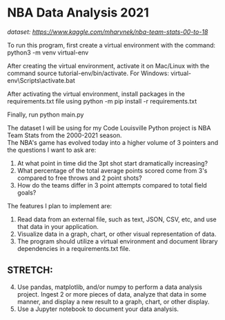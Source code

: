 # NBA Data Analysis 2021

<i> dataset: https://www.kaggle.com/mharvnek/nba-team-stats-00-to-18 </i>

To run this program, first create a virtual environment with the command:
python3 -m venv virtual-env

After creating the virtual environment, activate it on Mac/Linux with the command source tutorial-env/bin/activate. For Windows: virtual-env\Scripts\activate.bat

After activating the virtual environment, install packages in the requirements.txt file using python -m pip install -r requirements.txt

Finally, run python main.py 

The dataset I will be using for my Code Louisville Python project is NBA Team Stats from the 2000-2021 season. <br>
The NBA's game has evolved today into a higher volume of 3 pointers and the questions I want to ask are:

  1. At what point in time did the 3pt shot start dramatically increasing?
  2. What percentage of the total average points scored come from 3's compared to free throws and 2 point shots?
  3. How do the teams differ in 3 point attempts compared to total field goals?

The features I plan to implement are:

  1. Read data from an external file, such as text, JSON, CSV, etc, and use that data in your application. 
  2. Visualize data in a graph, chart, or other visual representation of data. 
  3. The program should utilize a virtual environment and document library dependencies in a requirements.txt file. 

## STRETCH:

   4. Use pandas, matplotlib, and/or numpy to perform a data analysis project. Ingest 2 or more pieces of data, analyze that data in some manner, and display a new result to a graph, chart, or other display.
  5. Use a Jupyter notebook to document your data analysis.
